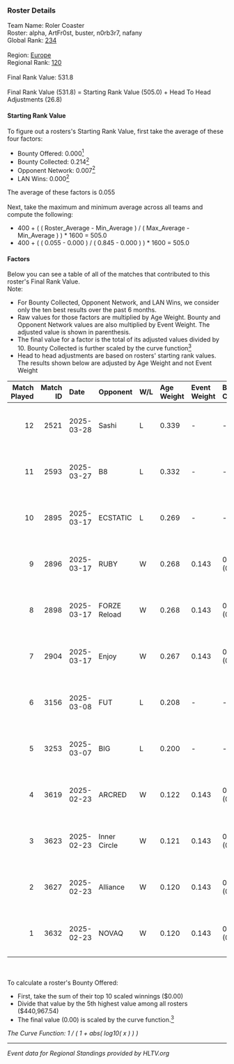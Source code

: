 ### Roster Details<br />
Team Name: Roler Coaster<br />
Roster: alpha, ArtFr0st, buster, n0rb3r7, nafany<br />
Global Rank: [234](../../standings_global_2025_08_04.md)<br />
<br />
Region: [Europe]( ../../standings_europe_2025_08_04.md)<br />
Regional Rank: [120]( ../../standings_europe_2025_08_04.md)<br />
<br />
Final Rank Value:  531.8<br />
<br />
Final Rank Value (531.8) = Starting Rank Value (505.0) + Head To Head Adjustments (26.8)<br />

#### Starting Rank Value<br />
To figure out a rosters's Starting Rank Value, first take the average of these four factors:<br />
- Bounty Offered: 0.000[<sup>1</sup>](#table2)
- Bounty Collected: 0.214[<sup>2</sup>](#table1)
- Opponent Network: 0.007[<sup>2</sup>](#table1)
- LAN Wins: 0.000[<sup>2</sup>](#table1)

The average of these factors is 0.055<br />
<br />
Next, take the maximum and minimum average across all teams and compute the following:<br />
- 400 + ( ( Roster_Average - Min_Average ) / ( Max_Average - Min_Average ) ) * 1600 = 505.0
- 400 + ( ( 0.055 - 0.000 ) / ( 0.845 - 0.000 ) ) * 1600 = 505.0


#### Factors<br />
Below you can see a table of all of the matches that contributed to this roster's Final Rank Value.<br />
Note:<br />

- For Bounty Collected, Opponent Network, and LAN Wins, we consider only the ten best results over the past 6 months.
- Raw values for those factors are multiplied by Age Weight. Bounty and Opponent Network values are also multiplied by Event Weight. The adjusted value is shown in parenthesis.
- The final value for a factor is the total of its adjusted values divided by 10. Bounty Collected is further scaled by the curve function[<sup>3</sup>](#curveFunction)
- Head to head adjustments are based on rosters' starting rank values. The results shown below are adjusted by Age Weight and not Event Weight
<span id="table1"></span><br />


| Match Played | Match ID | Date       | Opponent     | W/L | Age Weight | Event Weight | Bounty Collected | Opponent Network | LAN Wins  | H2H Adj. | Roster                                      |
| -: | -: | :- | :- | :- | :- | :- | :- | :- | :- | -: | :- |
|           12 |     2521 | 2025-03-28 | Sashi        | L   | 0.339      | -            | -                | -                | -         |    -0.85 | alpha, ArtFr0st, buster, n0rb3r7, nafany    |
|           11 |     2593 | 2025-03-27 | B8           | L   | 0.332      | -            | -                | -                | -         |    -0.18 | alpha, ArtFr0st, buster, n0rb3r7, nafany    |
|           10 |     2895 | 2025-03-17 | ECSTATIC     | L   | 0.269      | -            | -                | -                | -         |    -0.14 | alpha, ArtFr0st, buster, n0rb3r7, nafany    |
|            9 |     2896 | 2025-03-17 | RUBY         | W   | 0.268      | 0.143        | 0.024 (0.001)    | 0.941 (0.036)    | 0 (0.000) |     7.59 | alpha, ArtFr0st, buster, n0rb3r7, nafany    |
|            8 |     2898 | 2025-03-17 | FORZE Reload | W   | 0.268      | 0.143        | 0.005 (0.000)    | 0.406 (0.016)    | 0 (0.000) |     6.74 | alpha, ArtFr0st, buster, n0rb3r7, nafany    |
|            7 |     2904 | 2025-03-17 | Enjoy        | W   | 0.267      | 0.143        | 0.000 (0.000)    | 0.000 (0.000)    | 0 (0.000) |     2.87 | alpha, ArtFr0st, buster, n0rb3r7, nafany    |
|            6 |     3156 | 2025-03-08 | FUT          | L   | 0.208      | -            | -                | -                | -         |    -0.30 | alpha, ArtFr0st, nafany, Perfecto, YEKINDAR |
|            5 |     3253 | 2025-03-07 | BIG          | L   | 0.200      | -            | -                | -                | -         |    -0.12 | alpha, ArtFr0st, nafany, Perfecto, YEKINDAR |
|            4 |     3619 | 2025-02-23 | ARCRED       | W   | 0.122      | 0.143        | 0.015 (0.000)    | 0.132 (0.002)    | 0 (0.000) |     3.31 | alpha, ArtFr0st, nafany, Perfecto, YEKINDAR |
|            3 |     3623 | 2025-02-23 | Inner Circle | W   | 0.121      | 0.143        | 0.000 (0.000)    | 0.012 (0.000)    | 0 (0.000) |     1.89 | alpha, ArtFr0st, nafany, Perfecto, YEKINDAR |
|            2 |     3627 | 2025-02-23 | Alliance     | W   | 0.120      | 0.143        | 0.048 (0.001)    | 0.726 (0.012)    | 0 (0.000) |     3.71 | alpha, ArtFr0st, nafany, Perfecto, YEKINDAR |
|            1 |     3632 | 2025-02-23 | NOVAQ        | W   | 0.120      | 0.143        | 0.000 (0.000)    | 0.380 (0.007)    | 0 (0.000) |     2.29 | alpha, ArtFr0st, nafany, Perfecto, YEKINDAR |

<br />
<span id="table2"></span><br />
To calculate a roster's Bounty Offered:<br />

- First, take the sum of their top 10 scaled winnings ($0.00)
- Divide that value by the 5th highest value among all rosters ($440,967.54)
- The final value (0.00) is scaled by the curve function.[<sup>3</sup>](#curveFunction)

<span id="curveFunction"></span>_The Curve Function: 1 / ( 1 + abs( log10( x ) ) )_<br />

---
_Event data for Regional Standings provided by HLTV.org_<br />

